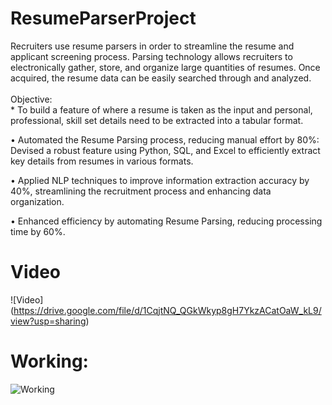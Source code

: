 # ResumeParserProject
Recruiters use resume parsers in order to streamline the resume and applicant screening process. Parsing technology allows recruiters to electronically gather, store, and organize large quantities of resumes. Once acquired, the resume data can be easily searched through and analyzed.   <br><br>Objective: <br>* To build a feature of where a resume is taken as the input and personal, professional, skill set details need to be extracted into a tabular format. 

•	Automated the Resume Parsing process, reducing manual effort by 80%: Devised a robust feature using Python, SQL, and Excel to efficiently extract key details from resumes in various formats.


•	Applied NLP techniques to improve information extraction accuracy by 40%, streamlining the recruitment process and enhancing data organization.


•	Enhanced efficiency by automating Resume Parsing, reducing processing time by 60%.



# Video
![Video] (https://drive.google.com/file/d/1CqjtNQ_QGkWkyp8gH7YkzACatOaW_kL9/view?usp=sharing)
# Working:

![Working](https://static.wixstatic.com/media/9730db_f37abc3d506a4d3bb0a549943941c3dd~mv2.jpg)

